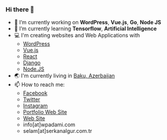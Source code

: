 ### Hi there 👋

- 🔭 I’m currently working on __WordPress__, __Vue.js__, __Go__, __Node JS__
- 🌱 I’m currently learning __Tensorflow__, __Artificial Intelligence__
- :computer: I'm creating websites and Web Applications with
  - [WordPress](https://github.com/WordPress/WordPress)
  - [Vue.js](https://github.com/vuejs/vue)
  - [React](https://github.com/facebook/react)
  - [Django](https://github.com/django/django)
  - [Node.JS](https://github.com/nodejs/node)
- :earth_asia: I'm currently living in [Baku, Azerbaijan](https://www.google.com/maps/search/Baku)
- 📫 How to reach me: 
  - [Facebook](https://facebook.com/serkan.algur)
  - [Twitter](https://twitter.com/serkanalgur)
  - [Instagram](https://instagram.com/serkanalgur)
  - [Portfolio Web Site](https://serkanalgur.com.tr)
  - [Web Site](https://wpadami.com)
  - info[at]wpadami.com
  - selam[at]serkanalgur.com.tr

<!--
**serkanalgur/serkanalgur** is a ✨ _special_ ✨ repository because its `README.md` (this file) appears on your GitHub profile.

Here are some ideas to get you started:

- 🔭 I’m currently working on ...
- 🌱 I’m currently learning ...
- 👯 I’m looking to collaborate on ...
- 🤔 I’m looking for help with ...
- 💬 Ask me about ...
- 📫 How to reach me: ...
- 😄 Pronouns: ...
- ⚡ Fun fact: ...
-->
